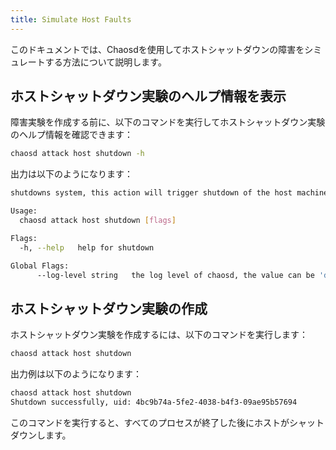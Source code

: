 ```yaml
---
title: Simulate Host Faults
---
```


このドキュメントでは、Chaosdを使用してホストシャットダウンの障害をシミュレートする方法について説明します。

## ホストシャットダウン実験のヘルプ情報を表示

障害実験を作成する前に、以下のコマンドを実行してホストシャットダウン実験のヘルプ情報を確認できます：

```bash
chaosd attack host shutdown -h
```

出力は以下のようになります：

```bash
shutdowns system, this action will trigger shutdown of the host machine

Usage:
  chaosd attack host shutdown [flags]

Flags:
  -h, --help   help for shutdown

Global Flags:
      --log-level string   the log level of chaosd, the value can be 'debug', 'info', 'warn' and 'error'
```

## ホストシャットダウン実験の作成

ホストシャットダウン実験を作成するには、以下のコマンドを実行します：

```bash
chaosd attack host shutdown
```

出力例は以下のようになります：

```bash
chaosd attack host shutdown
Shutdown successfully, uid: 4bc9b74a-5fe2-4038-b4f3-09ae95b57694
```

このコマンドを実行すると、すべてのプロセスが終了した後にホストがシャットダウンします。